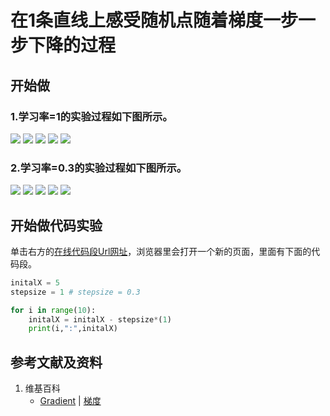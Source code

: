 # 在1条直线上感受随机点随着梯度一步一步下降的过程

## 开始做

### 1.学习率=1的实验过程如下图所示。

![](/images/微分/梯度和梯度下降的方法/在1条直线上感受随机点随着梯度一步一步下降的过程/1a1.jpg)
![](/images/微分/梯度和梯度下降的方法/在1条直线上感受随机点随着梯度一步一步下降的过程/1a2.jpg)
![](/images/微分/梯度和梯度下降的方法/在1条直线上感受随机点随着梯度一步一步下降的过程/1a3.jpg)
![](/images/微分/梯度和梯度下降的方法/在1条直线上感受随机点随着梯度一步一步下降的过程/1a4.jpg)
![](/images/微分/梯度和梯度下降的方法/在1条直线上感受随机点随着梯度一步一步下降的过程/1a5.jpg)

### 2.学习率=0.3的实验过程如下图所示。

![](/images/微分/梯度和梯度下降的方法/在1条直线上感受随机点随着梯度一步一步下降的过程/2a1.jpg)
![](/images/微分/梯度和梯度下降的方法/在1条直线上感受随机点随着梯度一步一步下降的过程/2a2.jpg)
![](/images/微分/梯度和梯度下降的方法/在1条直线上感受随机点随着梯度一步一步下降的过程/2a3.jpg)
![](/images/微分/梯度和梯度下降的方法/在1条直线上感受随机点随着梯度一步一步下降的过程/2a4.jpg)
![](/images/微分/梯度和梯度下降的方法/在1条直线上感受随机点随着梯度一步一步下降的过程/2a5.jpg)

## 开始做代码实验

单击右方的[在线代码段Url网址](https://pythontutor.com/visualize.html#code=initalX%20%3D%205%0Astepsize%20%3D%201%20%23%20stepsize%20%3D%200.3%0A%0Afor%20i%20in%20range%2810%29%3A%0A%20%20%20%20initalX%20%3D%20initalX%20-%20stepsize*%281%29%0A%20%20%20%20print%28i,%22%3A%22,initalX%29&cumulative=false&curInstr=0&heapPrimitives=nevernest&mode=display&origin=opt-frontend.js&py=3&rawInputLstJSON=%5B%5D&textReferences=false)，浏览器里会打开一个新的页面，里面有下面的代码段。

```python
initalX = 5
stepsize = 1 # stepsize = 0.3

for i in range(10):
    initalX = initalX - stepsize*(1)
    print(i,":",initalX)
```

## 参考文献及资料

1. 维基百科
	- [Gradient](https://en.wikipedia.org/wiki/Gradient) | [梯度](https://zh.wikipedia.org/wiki/梯度)  



